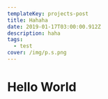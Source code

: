 ```yaml
---
templateKey: projects-post
title: Hahaha
date: 2019-01-17T03:00:00.912Z
description: haha
tags:
  - test
cover: /img/p.s.png
---
```

# Hello World
